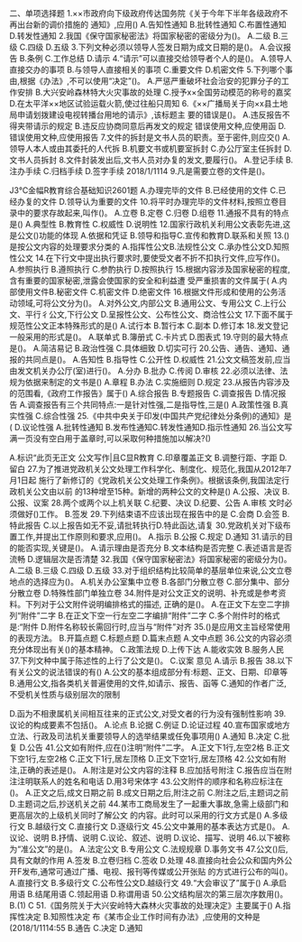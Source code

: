 二、单项选择题
1.××市政府向下级政府传达国务院《关于今年下半年各级政府不再出台新的调价措施的
通知》,应用()
A.告知性通知
B.批转性通知
C.布置性通知D.转发性通知
2.我国《保守国家秘密法》将国家秘密的密级分为()。
A.二级
B.三级
C.四级
D.五级
3.下列文种必须以领导人签发日期为成文日期的是()。
A.会议报告
B.条例
C.工作总结
D.请示
4.“请示”可以直接交给领导者个人的是()。
A.领导人直接交办的事项
B.与领导人直接相关的事项
C.重要文件
D.机密文件
5.下列哪个事由,根据《办法》,不可以使用“决定”()。
A.严惩严重破坏社会治安的犯罪分子的工作安排
B.大兴安岭森林特大火灾事故的处理
C.授予x×全国劳动模范的称号的嘉奖
D.在太平洋××地区试验运载火箭,使过往船只周知
6.《××广播局关于向×x县土地局申请划拨建设电视转播台用地的请示》,该标题主
要的错误是()。
A.违反报告不得夹带请示的规定
B.违反应协商同意后再发文的规定
错误使用文种,应使用函
D.错误使用文种,应使用报告
7.文件的拆封是文书人员的职责。至于密件,则应交()
A.领导人本人或由其委托的人代拆
B.机要文书或机要室拆封
C.办公厅室主任拆封
D.文书人员拆封
8.文件封装发出后,文书人员对办复的发文,要履行()。
A.登记手续
B.注办手续
C.归档手续
D.签字手续
2018/1/1114
9.凡是需要立卷的文件是()。

J3℃金幅R教育综合基础知识2601题
A.办理完毕的文件
B.已经使用的文件
C.已经办复的文件
D.领导认为重要的文件
10.将平时办理完毕的文件材料,按照立卷目录中的要求存故起来,叫作()。
A.立卷
B.定卷
C.归卷
D.组卷
11.通报不具有的特点是()
A.典型性
B.教育性
C.权威性
D.说明性
12.国家行政机关利用公文表彰先进,这是公文()功能的体现
A.依据和凭证
B.领导和指导C.宣传和教育D.联系和关照
13.()是按公文内容的处理要求分类的
A.指挥性公文B.法规性公文
C.承办性公文D.知照性公文
14.在下行文中提出执行要求时,要使受文者不折不扣执行文件,应写作()。
A.参照执行
B.遵照执行
C.参酌执行
D.按照执行
15.根据内容涉及国家秘密的程度,含有重要的国家秘密,泄露会使国家的安全和利益遭
受严重损害的文件属于(
A.内部使用文件B.秘密文件
C.机密文件
D.绝密文件
16.根据文件形成和使用的公务活动领域,可将公文分为()。
A.对外公文,内部公文
B.通用公文、专用公文
C.上行公文、平行彳公文,下行公文
D.呈报性公文、公布性公文、商洽性公文
17.下面不属于规范性公文正本特殊形式的是()
A.试行本
B.暂行本
C.副本
D.修订本
18.发文登记一般采用的形式是()。
A.联单式
B.簿册式
C.卡片式
D.图表式
19.守则的最大特点是()。
A.简洁易记
B.政治性强
C.具体细致
D.切实可行
20.公告、通告、通知、通报的共同点是()。
A.告知性
B.指导性
C.公开性
D.权威性
21.公文文稿签发前,应当由发文机关办公厅(室)进行()。
A.分办
B.批办
C.传阅
D.审核
22.必须以法律、法规为依据来制定的文书是()
A.章程
B.办法
C.实施细则
D.规定
23.从报告内容涉及的范围看,《政府工作报告》属于()
A.综合报告
B.专题报告
C.调查报告
D.情况报告
A.调查报告有三个共同特点:一是针对性强,二是指导性,三是()
A.政策性强
B.真实性强
C.综合性强
25.《中共中央关于印发(中国共产党纪律处分条例)的通知》是(
D.议论性强
A.批转性通知
B.发布性通知C.转发性通知D.指示性通知
26.当公文写满一页没有空白用于盖章时,可以采取何种措施加以解决?()

A.标识“此页无正文
公文写作|且C显R教育
C.印章覆盖正文
B.调整行距、字距
D.留白
27.为了推进党政机关公文处理工作科学化、制度化、规范化,我国从2012年7月1日起
施行了新修订的《党政机关公文处理工作条例》。根据该条例,我国法定行政机关公文由以前
的13种增至15种。新增的两种公文的文种是()
A.公报、决议
B.公报、议案
28.两个或两个以上机关联
C.纪要、决议
D.纪要、公告
A.审核
文时必须做好()工作。
B.签发
29.下列结束语不应该出现在报告中的是
C.会商
D.会签
B.特此报告
C.以上报告如无不妥,请批转执行D.特此函达,请复
30.党政机关对下级布置工作,并提出工作原则和要求,应用()。
A.指示
B.公报
C.规定
D.通知
31.请示的目的能否实现,关键是()。
A.请示理由是否充分
B.文本结构是否完整
C.表述语言是否流畅
D.逻辑层次是否清楚
32.我国《保守国家秘密法》将国家秘密的密级分为()。
A.二级
B.三级
C.四级
D.五级
33.对于组织结构比较简单的基层单位来说,公文立卷地点的选择应为()。
A.机关办公室集中立卷
B.各部门分散立卷
C.部分集中、部分分散立卷
D.特殊性部门单独立卷
34.附件是对公文正文的说明、补充或是参考资料。下列对于公文附件说明编排格式的描述,
正确的是()。
A.在正文下左空二字排列“附件”二字
B.在正文下空一行左空二字编排“附件”二字
C.多个附件时的格式是:“附件
D.附件名称较长需回行时,应当与“附件”对齐
35.()是应用文主旨经常使用的表现方法。
B.开篇点题
C.标题点题
D.篇末点题
A.文中点题
36.公文的内容必须充分体现出有关()的基本精神。
C.政策法规
D.上传下达
A.能收实效
B.服务人民
37.下列文种中属于陈述性的上行了公文是()。
C.议案
意见
A.请示
B.报告
38.以下有关公文的说法错误的有()
A.公文的基本组成部分有:标题、正文、日期、印章等
B.通用公文,指各类机关普遍使用的文件,如请示、报告、函等
C.通知的作者广泛,不受机关性质与级别层次的限制

D.函为不相隶属机关间相互往来的正式公文,对受文者的行为没有强制性影响
39.议论的构成要素不包括()。
A.论点
B.论据
C.例证
D.论证过程
40.宣布国家或地方立法、行政及司法机关重要领导人的选举结果或任免事项用()
A.通知
B.决定
C.批复
D.公告
41.公文如有附件,应在()注明“附件”二字。
A.正文下1行,左空2格
B.正文下空1行,左空2格
C.正文下1行,居左顶格
D.正文下空1行,居左顶格
42.公文如有附注,正确的表述是()。
A.附注是对公文内容的注释
B.应加括号附注
C.报告应当在附注注明联系人的姓名和电话
D.用3号宋体字
43.公文附件的顺序和名称应标注在()。
A.正文之后,成文日期之前
B.成文日期之后,附注之前
C.附注之后,主题词之前
D.主题词之后,抄送机关之前
44.某市工商局发生了一起重大事故,急需上级部门和更高层次的上级机关同时了解公文
的内容。此时可以采用的行文方式是()
A.多级行文
B.越级行文
C.直接行文
D.逐级行文
45.公文中兼用的基本表达方式是()。
A.议论、说明
B.抒情、说明
C.议论、叙述、说明
D.议论、描写、说明
46.以下被称为“准公文”的是()。
A.法定公文
B.专用公文
C.法规规章
D.事务文书
47.公文()后,具有文献的作用
A.签发
B.立卷归档
C.签收
D.处理
48.直接向社会公众和国内外公开F发布,通常可通过广播、电视、报刊等传媒或公开张贴
的方式进行公布的叫()。
A.直接行文
B.多级行文
C.公布性公文D.越级行文
49.“大会审议了”属于()
A.承启用语
B.结尾用语
C.领起用语
D.称谓用语
50.公文结构层次的第三层次序数用()。
B.(1)
C
51.《国务院关于大兴安岭特大森林火灾事故的处理决定》主要属于()
A.指挥性决定
B.知照性决定
布《某市企业工作时间有办法》,应使用的文种是(2018/1/1114:55
B.通告
C.决定
D.通知